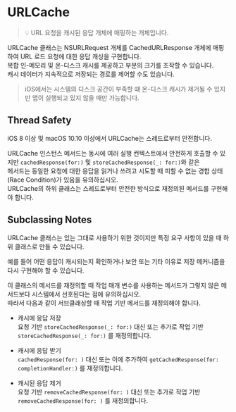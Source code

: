 # URLCache

> 💡 URL 요청을 캐시된 응답 개체에 매핑하는 개체입니다.


URLCache 클래스는 NSURLRequest 개체를 CachedURLResponse 개체에 매핑하여 URL 로드 요청에 대한 응답 캐싱을 구현합니다.    
복합 인-메모리 및 온-디스크 캐시를 제공하고 부분의 크기를 조작할 수 있습니다.   
캐시 데이터가 지속적으로 저장되는 경로를 제어할 수도 있습니다.  

> iOS에서는 시스템의 디스크 공간이 부족할 떄 온-디스크 캐시가 제거될 수 있지만 앱이 실행되고 있지 
않을 때만 가능합니다.

## Thread Safety

iOS 8 이상 및 macOS 10.10 이상에서 URLCache는 스레드로부터 안전합니다.

URLCache 인스턴스 메서드는 동시에 여러 실행 컨텍스트에서 안전하게 호출할 수 있지만 `cachedResponse(for:)` 및 `storeCachedResponse(_: for:)`와 같은    
메서드는 동일한 요청에 대한 응답을 읽거나 쓰려고 시도할 때 피할 수 없는 경합 상태(Race Condition)가 있음을 유의하십시오.   
URLCache의 하위 클래스는 스레드로부터 안전한 방식으로 재정의된 메서드를 구현해야 합니다.    

## Subclassing Notes

URLCache 클래스는 있는 그대로 사용하기 위한 것이지만 특정 요구 사항이 있을 때 하위 클래스로 만들 수 있습니다.

예를 들어 어떤 응답이 캐시되는지 확인하거나 보안 또는 기타 이유로 저장 메커니즘을 다시 구현해야 할 수 있습니다.

이 클래스의 메서드를 재정의할 때 작업 매개 변수를 사용하는 메서드가 그렇지 않은 메서드보다 시스템에서 선호된다는 점에 유의하십시오.     
따라서 다음과 같이 서브클래싱할 때 작업 기반 메서드를 재정의해야 합니다.       

- 캐시에 응답 저장    
    요청 기반  `storeCachedResponse(_: for:)` 대신 또는 추가로 작업 기반 `storeCachedResponse(_: for:)` 를 재정의합니다.

- 캐시에 응답 받기    
    `cachedResponse(for: )` 대신 또는 이에 추가하여 `getCachedResponse(for: completionHandler:)` 를 재정의합니다.

- 캐시된 응답 제거    
    요청 기반 `removeCachedResponse(for: )` 대신 또는 추가로 작업 기반 `removeCachedResponse(for: )` 를 재정의합니다.